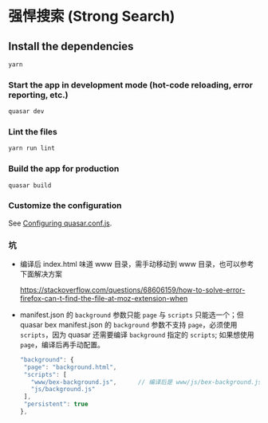 # 强悍搜索 (Strong Search)

## Install the dependencies
```bash
yarn
```

### Start the app in development mode (hot-code reloading, error reporting, etc.)
```bash
quasar dev
```

### Lint the files
```bash
yarn run lint
```

### Build the app for production
```bash
quasar build
```

### Customize the configuration
See [Configuring quasar.conf.js](https://v2.quasar.dev/quasar-cli/quasar-conf-js).

### 坑

- 编译后 index.html 味道 www 目录，需手动移动到 www 目录，也可以参考下面解决方案

    https://stackoverflow.com/questions/68606159/how-to-solve-error-firefox-can-t-find-the-file-at-moz-extension-when

- manifest.json 的 `background` 参数只能 `page` 与 `scripts` 只能选一个；但 quasar bex manifest.json 的 `background` 参数不支持 `page`，必须使用 `scripts`，因为 quasar 还需要编译 `background` 指定的 `scripts`; 如果想使用 `page`，编译后再手动配置。

   ```js
   "background": {
    "page": "background.html",
    "scripts": [
      "www/bex-background.js",      // 编译后是 www/js/bex-background.js
      "js/background.js"
    ],
    "persistent": true
  },
   ```
